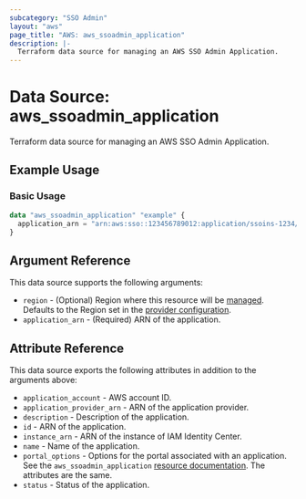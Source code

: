 ```yaml
---
subcategory: "SSO Admin"
layout: "aws"
page_title: "AWS: aws_ssoadmin_application"
description: |-
  Terraform data source for managing an AWS SSO Admin Application.
---
```


# Data Source: aws_ssoadmin_application

Terraform data source for managing an AWS SSO Admin Application.

## Example Usage

### Basic Usage

```terraform
data "aws_ssoadmin_application" "example" {
  application_arn = "arn:aws:sso::123456789012:application/ssoins-1234/apl-5678"
}
```

## Argument Reference

This data source supports the following arguments:

* `region` - (Optional) Region where this resource will be [managed](https://docs.aws.amazon.com/general/latest/gr/rande.html#regional-endpoints). Defaults to the Region set in the [provider configuration](https://registry.terraform.io/providers/hashicorp/aws/latest/docs#aws-configuration-reference).
* `application_arn` - (Required) ARN of the application.

## Attribute Reference

This data source exports the following attributes in addition to the arguments above:

* `application_account` - AWS account ID.
* `application_provider_arn` - ARN of the application provider.
* `description` - Description of the application.
* `id` - ARN of the application.
* `instance_arn` - ARN of the instance of IAM Identity Center.
* `name` - Name of the application.
* `portal_options` - Options for the portal associated with an application. See the `aws_ssoadmin_application` [resource documentation](../r/ssoadmin_application.html.markdown#portal_options-argument-reference). The attributes are the same.
* `status` - Status of the application.
